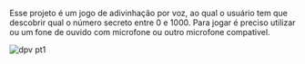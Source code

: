 Esse projeto é um jogo de adivinhação por voz, ao qual o usuário tem que descobrir qual o número secreto entre 0 e 1000. 
Para jogar é preciso utilizar ou um fone de ouvido com microfone ou outro microfone compativel. 

![dpv pt1](https://github.com/user-attachments/assets/54e54ceb-653d-4b0c-b26b-a8fd75dcb578)
